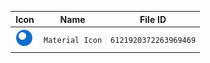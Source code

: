 | Icon | Name | File ID |
| ---  | ---  | ---     |
| ![](Material%20Icon.png) | `Material Icon` | `6121920372263969469` |
